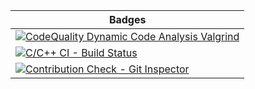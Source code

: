 
|Badges|
|------|
|[![CodeQuality Dynamic Code Analysis Valgrind](https://github.com/Rajamchakradar/project1/actions/workflows/CodeQuality_Dynamic.yml/badge.svg)](https://github.com/Rajamchakradar/project1/actions/workflows/CodeQuality_Dynamic.yml)|
|[![C/C++ CI - Build Status](https://github.com/Rajamchakradar/project1/actions/workflows/build.yml/badge.svg)](https://github.com/Rajamchakradar/project1/actions/workflows/build.yml)|
|[![Contribution Check - Git Inspector](https://github.com/Rajamchakradar/project1/actions/workflows/gitinspector.yml/badge.svg)](https://github.com/Rajamchakradar/project1/actions/workflows/gitinspector.yml)|
